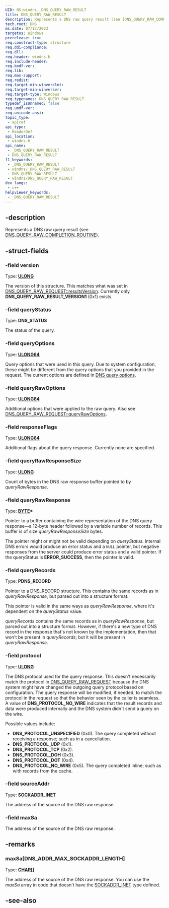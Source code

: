 ```yaml
---
UID: NS:windns._DNS_QUERY_RAW_RESULT
title: DNS_QUERY_RAW_RESULT
description: Represents a DNS raw query result (see [DNS_QUERY_RAW_COMPLETION_ROUTINE](./nc-windns-dns_query_raw_completion_routine.md)).
tech.root: DNS
ms.date: 07/17/2023
targetos: Windows
prerelease: true
req.construct-type: structure
req.ddi-compliance: 
req.dll: 
req.header: windns.h
req.include-header: 
req.kmdf-ver: 
req.lib: 
req.max-support: 
req.redist: 
req.target-min-winverclnt: 
req.target-min-winversvr: 
req.target-type: Windows
req.typenames: DNS_QUERY_RAW_RESULT
typedef_isUnnamed: false
req.umdf-ver: 
req.unicode-ansi: 
topic_type:
 - apiref
api_type:
 - HeaderDef
api_location:
 - windns.h
api_name:
 - _DNS_QUERY_RAW_RESULT
 - DNS_QUERY_RAW_RESULT
f1_keywords:
 - _DNS_QUERY_RAW_RESULT
 - windns/_DNS_QUERY_RAW_RESULT
 - DNS_QUERY_RAW_RESULT
 - windns/DNS_QUERY_RAW_RESULT
dev_langs:
 - c++
helpviewer_keywords:
 - _DNS_QUERY_RAW_RESULT
---
```


## -description

Represents a DNS raw query result (see [DNS_QUERY_RAW_COMPLETION_ROUTINE](./nc-windns-dns_query_raw_completion_routine.md)).

## -struct-fields

### -field version

Type: **[ULONG](/windows/win32/winprog/windows-data-types)**

The version of this structure. This matches what was set in [DNS_QUERY_RAW_REQUEST::resultsVersion](./ns-windns-dns_query_raw_request.md). Currently only **DNS_QUERY_RAW_RESULT_VERSION1** (0x1) exists.

### -field queryStatus

Type: **DNS_STATUS**

The status of the query.

### -field queryOptions

Type: **[ULONG64](/windows/win32/winprog/windows-data-types)**

Query options that were used in this query. Due to system configuration, these might be different from the query options that you provided in the request. The current options are defined in [DNS query options](/windows/win32/dns/dns-constants#dns-query-options).

### -field queryRawOptions

Type: **[ULONG64](/windows/win32/winprog/windows-data-types)**

Additional options that were applied to the raw query. Also see [DNS_QUERY_RAW_REQUEST::queryRawOptions](./ns-windns-dns_query_raw_request.md).

### -field responseFlags

Type: **[ULONG64](/windows/win32/winprog/windows-data-types)**

Additional flags about the query response. Currently none are specified.

### -field queryRawResponseSize

Type: **[ULONG](/windows/win32/winprog/windows-data-types)**

Count of bytes in the DNS raw response buffer pointed to by *queryRawResponse*.

### -field queryRawResponse

Type: **[BYTE](/windows/win32/winprog/windows-data-types)\***

Pointer to a buffer containing the wire representation of the DNS query response&mdash;a 12-byte header followed by a variable number of records. This buffer is of size *queryRawResponseSize* bytes.

The pointer might or might not be valid depending on *queryStatus*. Internal DNS errors would produce an error status and a `NULL` pointer, but negative responses from the server could produce error status and a valid pointer. If the queryStatus is **ERROR_SUCCESS**, then the pointer is valid.

### -field queryRecords

Type: **PDNS_RECORD**

Pointer to a [DNS_RECORD](/windows/win32/api/windns/ns-windns-dns_recordw) structure. This contains the same records as in *queryRawResponse*, but parsed out into a structure format.

This pointer is valid in the same ways as *queryRawResponse*, where it's dependent on the *queryStatus* value.

*queryRecords* contains the same records as in *queryRawResponse*, but parsed out into a structure format. However, if there's a new type of DNS record in the response that's not known by the implementation, then that won't be present in *queryRecords*; but it will be present in *queryRawResponse*.

### -field protocol

Type: **[ULONG](/windows/win32/winprog/windows-data-types)**

The DNS protocol used for the query response. This doesn't necessarily match the protocol in [DNS_QUERY_RAW_REQUEST](./ns-windns-dns_query_raw_request.md) because the DNS system might have changed the outgoing query protocol based on configuration. The query response will be modified, if needed, to match the protocol in the request so that the behavior seen by the caller is seamless. A value of **DNS_PROTOCOL_NO_WIRE** indicates that the result records and data were produced internally and the DNS system didn't send a query on the wire.

Possible values include:

* **DNS_PROTOCOL_UNSPECIFIED** (0x0). The query completed without receiving a response; such as in a cancellation.
* **DNS_PROTOCOL_UDP** (0x1).
* **DNS_PROTOCOL_TCP** (0x2).
* **DNS_PROTOCOL_DOH** (0x3).
* **DNS_PROTOCOL_DOT** (0x4).
* **DNS_PROTOCOL_NO_WIRE** (0x5). The query completed inline; such as with records from the cache.

### -field sourceAddr

Type: **[SOCKADDR_INET](/windows/win32/api/ws2ipdef/ns-ws2ipdef-sockaddr_inet)**

The address of the source of the DNS raw response.

### -field maxSa

The address of the source of the DNS raw response.

## -remarks

### maxSa[DNS_ADDR_MAX_SOCKADDR_LENGTH]

Type: **[CHAR](/windows/win32/winprog/windows-data-types)\[\]**

The address of the source of the DNS raw response. You can use the *maxSa* array in code that doesn't have the [SOCKADDR_INET](/windows/win32/api/ws2ipdef/ns-ws2ipdef-sockaddr_inet) type defined.

## -see-also
